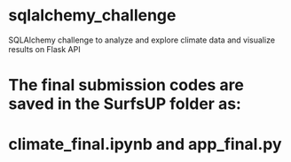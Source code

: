 # sqlalchemy_challenge
SQLAlchemy challenge to analyze and explore climate data and visualize results on Flask API

# The final submission codes are saved in the SurfsUP folder as:
# climate_final.ipynb and app_final.py


